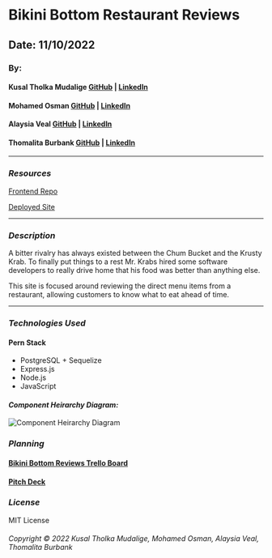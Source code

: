 # Bikini Bottom Restaurant Reviews

<!-- ![](https://) -->

## Date: 11/10/2022

### By:

#### Kusal Tholka Mudalige [GitHub](https://github.com/aizealawin) | [LinkedIn](https://www.linkedin.com/in/ktmudalige/)

#### Mohamed Osman [GitHub](https://github.com/MohamedOsman15) | [LinkedIn](https://www.linkedin.com/in/mohamed-aosman/)

#### Alaysia Veal [GitHub](https://github.com/AlaysiaVeal) | [LinkedIn](https://www.linkedin.com/in/alaysia-veal/)

#### Thomalita Burbank [GitHub](https://github.com/thomalita) | [LinkedIn](https://www.linkedin.com/in/thomalita-burbank/)

---

### **_Resources_**

[Frontend Repo](https://github.com/thomalita/bikini-bottom-reviews)

[Deployed Site](https://google.com)

---

### **_Description_**

A bitter rivalry has always existed between the Chum Bucket and the Krusty Krab. To finally put things to a rest Mr. Krabs hired some software developers to really drive home that his food was better than anything else.

This site is focused around reviewing the direct menu items from a restaurant, allowing customers to know what to eat ahead of time.

---

### **_Technologies Used_**

#### Pern Stack

- PostgreSQL + Sequelize
- Express.js
- Node.js
- JavaScript

#### **_Component Heirarchy Diagram:_**

![Component Heirarchy Diagram](https://i.imgur.com/kQuoIKD.jpeg 'Component Heirarchy Diagram')

### **_Planning_**

#### [Bikini Bottom Reviews Trello Board](https://trello.com/b/Q1r3U2MG/gp3-foodie-review)

#### [Pitch Deck](https://docs.google.com/presentation/d/1UVWUNiWccwSNQ4Vs323jw1rcyUkn_TYMRM0NY0Mq9P0/edit?usp=sharing)

### **_License_**

MIT License

###### Copyright &copy; 2022 Kusal Tholka Mudalige, Mohamed Osman, Alaysia Veal, Thomalita Burbank
